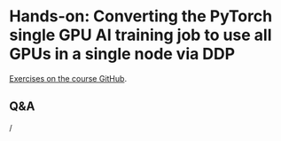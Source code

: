 # Hands-on: Converting the PyTorch single GPU AI training job to use all GPUs in a single node via DDP

[Exercises on the course GitHub](https://github.com/Lumi-supercomputer/Getting_Started_with_AI_workshop/tree/main/08_Scaling_to_multiple_GPUs).


## Q&A

/
